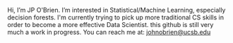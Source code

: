 Hi, I’m JP O'Brien.
I’m interested in Statistical/Machine Learning, especially decision forests.
I'm currently trying to pick up more traditional CS skills in order to become a more effective Data Scientist. 
this github is still very much a work in progress.
You can reach me at: johnobrien@ucsb.edu

<!---
j-p-obrien/j-p-obrien is a ✨ special ✨ repository because its `README.md` (this file) appears on your GitHub profile.
You can click the Preview link to take a look at your changes.
--->
